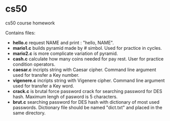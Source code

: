 # cs50
cs50 course homework

Contains files:
- **hello.c** request NAME and print : "hello,  NAME".
- **mario1.c**  builds pyramid made by # simbol. Used for practice in cycles.
- **mario2.c** is more complicate variation of pyramid.
- **cash.c** calculate how many coins needed for pay rest. User for practice condition operators.
- **caesar.c**  incripts string with Caesar cipher. Command line argument used for transfer a Key number. 
- **vigenere.c** incripts string with Vigenere cipher. Command line argument used for transfer a Key word.
- **crack.c** is brutal force password crack for searching password for DES hash. Maximum lengh of pasword is 5 characters.
- **brut.c** searching password for DES hash with dictionary of most used passwords. Dictionary file should be named "dict.txt" and placed in the same directory.

